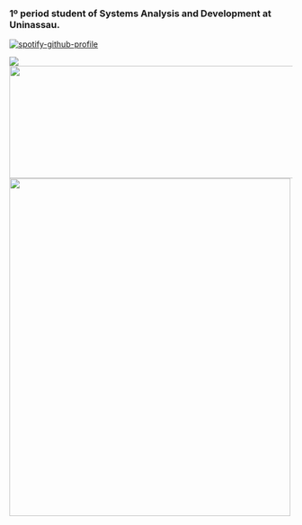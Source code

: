 ### 1º period student of Systems Analysis and Development at Uninassau.
[![spotify-github-profile](https://spotify-github-profile.kittinanx.com/api/view?uid=92cicog27dlqwnujaob9pacjv&cover_image=true&theme=novatorem&show_offline=false&background_color=ffffff&interchange=false&bar_color=ffffff&bar_color_cover=false)](https://github.com/kittinan/spotify-github-profile)
<div>
  <a href="https://skillicons.dev">
    <img src="https://skillicons.dev/icons?i=c,cpp,py,java&theme=dark" />
  </a>
</div>


<div>
  <a href="https://github.com/jmfs12/Github-readme-stats">
    <img src="https://github-readme-stats.vercel.app/api?username=jmfs12&show_icons=true&theme=moltack&card_width=600&count_private=true" width="600" height="200" />
  </a>
</div>

<div>
  <a href="https://github.com/jmfs12/Github-readme-stats">
    <img src="https://github-readme-stats.vercel.app/api/top-langs/?username=jmfs12&theme=moltack&layout=donut-vertical" width="500" height="600" />
  </a>
</div>
